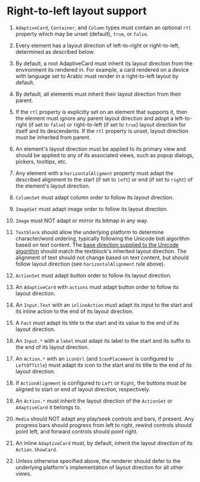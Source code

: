 # Right-to-left layout support

1. `AdaptiveCard`, `Container`, and `Column` types must contain an optional `rtl` property which may be unset (default), `true`, or `false`.

1. Every element has a layout direction of left-to-right or right-to-left, determined as described below.

1. By default, a root AdaptiveCard must inherit its layout direction from the environment its rendered in. For example, a card rendered on a device with language set to Arabic must render in a right-to-left layout by default.

1. By default, all elements must inherit their layout direction from their parent.

1. If the `rtl` property is explicitly set on an element that supports it, then the element must ignore any parent layout direction and adopt a left-to-right (if set to `false`) or right-to-left (if set to `true`) layout direction for itself and its descendents. If the `rtl` property is unset, layout direction must be inherited from parent.

1. An element's layout direction must be applied to its primary view and should be applied to any of its associated views, such as popup dialogs, pickers, tooltips, etc.

1. Any element with a `horizontalAligment` property must adapt the described alignment to the start (if set to `left`) or end (if set to `right`) of the element's layout direction.

1. `ColumnSet` must adapt column order to follow its layout direction.

1. `ImageSet` must adapt image order to follow its layout direction.

1. `Image` must NOT adapt or mirror its bitmap in any way.

1. `Textblock` should allow the underlying platform to determine character/word ordering, typically following the Unicode bidi algorithm based on text content. The [base direction supplied to the Unicode algorithm](https://www.w3.org/International/articles/inline-bidi-markup/uba-basics#context) should match the textblock's inherited layout direction. The alignment of text should not change based on text content, but should follow layout direction (see `horizontalAlignment` rule above).

1. `ActionSet` must adapt button order to follow its layout direction.

1. An `AdaptiveCard` with `actions` must adapt button order to follow its layout direction.

1. An `Input.Text` with an `inlineAction` must adapt its input to the start and its inline action to the end of its layout direction.

1. A `Fact` must adapt its title to the start and its value to the end of its layout direction.

1. An `Input.*` with a `label` must adapt its label to the start and its suffix to the end of its layout direction.

1. An `Action.*` with an `iconUrl` (and `IconPlacement` is configured to `LeftOfTitle`) must adapt its icon to the start and its title to the end of its layout direction.

1. If `ActionAlignment` is configured to `Left` or `Right`, the buttons must be aligned to start or end of layout direction, respectively.

1. An `Action.*` must inherit the layout direction of the `ActionSet` or `AdaptiveCard` it belongs to.

1. `Media` should NOT adapt any play/seek controls and bars, if present. Any progress bars should progress from left to right, rewind controls should point left, and forward controls should point right.

1. An inline `AdaptiveCard` must, by default, inherit the layout direction of its `Action.ShowCard`.

1. Unless otherwise specified above, the renderer should defer to the underlying platform's implementation of layout direction for all other views.